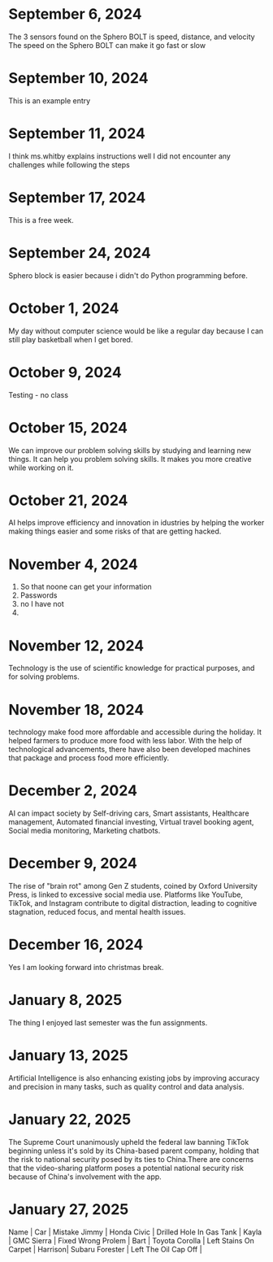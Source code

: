 # September 6, 2024
The 3 sensors found on the Sphero BOLT is speed, distance, and velocity
The speed on the Sphero BOLT can make it go fast or slow 
# September 10, 2024
This is an example entry
# September 11, 2024
I think ms.whitby explains instructions well 
I did not encounter any challenges while following the steps
# September 17, 2024
This is a free week.
# September 24, 2024
Sphero block is easier because i didn't do Python programming before.
# October 1, 2024
My day without computer science would be like a regular day because I can still play basketball when I get bored.
# October 9, 2024
Testing - no class
# October 15, 2024
We can improve our problem solving skills by studying and learning new things. It can help you problem solving skills. It makes you more creative while 
working on it.
# October 21, 2024
AI helps improve efficiency and innovation in idustries by helping the worker making things easier and some risks of that are getting hacked.
# November 4, 2024
1. So that noone can get your information
2. Passwords
3. no I have not
4. 
# November 12, 2024
Technology is the use of scientific knowledge for practical purposes, and for solving problems.
# November 18, 2024
technology make food more affordable and accessible during the holiday. It helped farmers to produce more food with less labor. With the help of technological advancements, there have also been developed machines that package and process food more efficiently.
# December 2, 2024
AI can impact society by Self-driving cars, Smart assistants, Healthcare management, Automated financial investing, Virtual travel booking agent, Social media monitoring, Marketing chatbots.
# December 9, 2024
The rise of "brain rot" among Gen Z students, coined by Oxford University Press, is linked to excessive social media use. Platforms like YouTube, TikTok, and Instagram contribute to digital distraction, leading to cognitive stagnation, reduced focus, and mental health issues.
# December 16, 2024
Yes I am looking forward into christmas break.
# January 8, 2025
The thing I enjoyed last semester was the fun assignments.
# January 13, 2025
Artificial Intelligence is also enhancing existing jobs by improving accuracy and precision in many tasks, such as quality control and data analysis.
# January 22, 2025
The Supreme Court unanimously upheld the federal law banning TikTok beginning unless it's sold by its China-based parent company, holding that the risk to national security posed by its ties to China.There are concerns that the video-sharing platform poses a potential national security risk because of China's involvement with the app.
# January 27, 2025
Name    | 	Car           |   Mistake 
Jimmy		| Honda Civic     | Drilled Hole In Gas Tank |
Kayla		| GMC Sierra      | Fixed Wrong Prolem       |
Bart		| Toyota Corolla  | Left Stains On Carpet    |
Harrison| Subaru Forester |	Left The Oil Cap Off     |	
